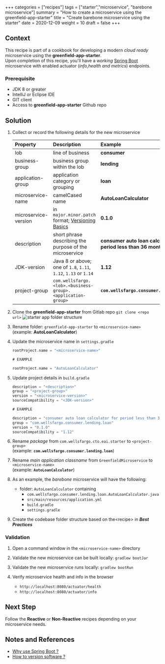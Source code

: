 +++
categories = ["recipes"]
tags = ["starter","microservice", "barebone microservice"]
summary = "How to create a microservice using the greenfield-app-starter"
title = "Create barebone microservice using the starter"
date = 2020-12-09
weight = 10
draft = false
+++

## Context
This recipe is part of a cookbook for developing a modern _cloud ready_ microservice using the **greenfield-app-starter**.  
Upon completion of this recipe, you'll have a _working_  [Spring Boot](https://medium.com/stuff-about-cloud-native-development/my-spring-boot-101-journal-getting-started-5183f68606cb) microservice with enabled actuator (_info,health and metrics_) endpoints.

### Prerequisite

- JDK 8 or greater
- IntelliJ or Eclipse IDE
- GIT client
- Access to **greenfield-app-starter** Github repo

## Solution

1. Collect or record the following details for the new microservice

   | Property        | Description | Example |
   | :---          |    :----   |  :----   |
   | lob  | line of business | **consumer** |
   | business-group | business group within the lob | **lending** |
   | application-group  | application category or grouping | **loan** |
   | microservice-name      | camelCased name  | **AutoLoanCalculator**
   | microservice-version    | in `major.minor.patch` format; [Versioning Basics](https://medium.com/fiverr-engineering/major-minor-patch-a5298e2e1798) | **0.1.0**
   | description    | short phrase describing the purpose of the microservice | **consumer auto loan calculator for period less than 36 months**
   | JDK-version  |Java 8 or above; one of `1.8`, `1.11`, `1.12`, `1.13` or `1.14`| **1.12**
   | project-group  | `com.wellsfargo.<lob>.<business-group>.<application-group>` |  **`com.wellsfargo.consumer.lending.loan`**

1. Clone the **greenfield-app-starter** from Gitlab repo `git clone <repo url>`
![starter app folder structure](/images/resized.jpg)

1. Rename folder: `greenfield-app-starter` to `<microservice-name>`  
   (example: **AutoLoanCalculator**)

1. Update the microservice name in `settings.gradle`

   ```gradle
   rootProject.name = "<microservice-name>"
   ```

   ```gradle
   # EXAMPLE
   
   rootProject.name = "AutoLoanCalculator"
   ```   


1. Update project details in `build.gradle`
   
   ```gradle
   description = "<description>"
   group = "<project-group>"
   version = "<microservice-version>"
   sourceCompatibility = "<JDK-version>"
   ```

    ```gradle
   # EXAMPLE
   
   description = "consumer auto loan calculator for period less than 36 months"
   group = "com.wellsfargo.consumer.lending.loan"
   version = "0.1.0"
   sourceCompatibility = "1.12"
   ```
   
1. Rename _package_ from `com.wellsfargo.cto.eai.starter` to `<project-group>`  
   (example: **`com.wellsfargo.consumer.lending.loan`**)

1. Rename _main application classname_ from `GreenfieldMicroservice` to `<microservice-name>`  
   (example: **`AutoLoanCalculator`**)

1. As an example, the _barebone_ microservice will have the following:
   
   * folder: `AutoLoanCalculator` containing
      * `com.wellsfargo.consumer.lending.loan.AutoLoanCalculator.java`
      * `src/main/resources/application.yml`
      * `build.gradle`
      * `settings.gradle`
   

1. Create the codebase folder structure based on the\<recipe\> in ***Best Practices***

### Validation

1. Open a command window in the `<microservice-name>` directory

1. Validate the new microservice can be built locally: `gradlew bootJar`

1. Validate the new microservice runs locally: `gradlew bootRun`

1. Verify microservice health and info in the browser

    - `http://localhost:8080/actuator/health`
    - `http://localhost:8080/actuator/info`

## Next Step
Follow the **Reactive** or **Non-Reactive** recipes depending on your microservice needs. 

## Notes and References
* [Why use Spring Boot ?](https://medium.com/stuff-about-cloud-native-development/my-spring-boot-101-journal-getting-started-5183f68606cb)
* [How to version software ?](https://semver.org/)